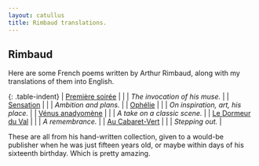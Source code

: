 ```yaml
---
layout: catullus
title: Rimbaud translations.
---
```

## Rimbaud

Here are some French poems written by Arthur Rimbaud,
along with my translations of them into English.

{: .table-indent}
| [Première soirée][soirée]    | | | *The invocation of his muse.*     |
| [Sensation][sensation]       | | | *Ambition and plans.*             |
| [Ophélie][ophélie]           | | | *On inspiration, art, his place.* |
| [Vénus anadyomène][venus]    | | | *A take on a classic scene.*      |
| [Le Dormeur du Val][cabaret] | | | *A remembrance.*                  |
| [Au Cabaret-Vert][cabaret]   | | | *Stepping out.*                   |

These are all from his hand-written collection, given to a would-be publisher
when he was just fifteen years old, or maybe within days of his sixteenth birthday.
Which is pretty amazing.

[ophélie]: ophélie.pdf
[sensation]: sensation.pdf
[soirée]: soirée.pdf
[venus]: venus.pdf
[cabaret]: cabaret.pdf
